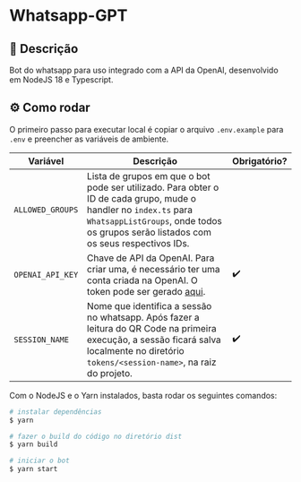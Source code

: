 # Whatsapp-GPT

## :scroll: Descrição

Bot do whatsapp para uso integrado com a API da OpenAI, desenvolvido em NodeJS 18 e Typescript.

## :gear: Como rodar

O primeiro passo para executar local é copiar o arquivo `.env.example` para `.env` e preencher as variáveis de ambiente.

| Variável | Descrição | Obrigatório? |
| -------- | --------- | ----------- |
| `ALLOWED_GROUPS` | Lista de grupos em que o bot pode ser utilizado. Para obter o ID de cada grupo, mude o handler no `index.ts` para `WhatsappListGroups`, onde todos os grupos serão listados com os seus respectivos IDs. |  |
| `OPENAI_API_KEY` | Chave de API da OpenAI. Para criar uma, é necessário ter uma conta criada na OpenAI. O token pode ser gerado [aqui](https://beta.openai.com/account/api-keys).  | :heavy_check_mark: |
| `SESSION_NAME` | Nome que identifica a sessão no whatsapp. Após fazer a leitura do QR Code na primeira execução, a sessão ficará salva localmente no diretório `tokens/<session-name>`, na raiz do projeto. | :heavy_check_mark: |

Com o NodeJS e o Yarn instalados, basta rodar os seguintes comandos:

```bash
# instalar dependências
$ yarn

# fazer o build do código no diretório dist
$ yarn build

# iniciar o bot
$ yarn start
```
